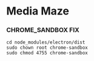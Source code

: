 # Media Maze
### CHROME_SANDBOX FIX
```shell
cd node_modules/electron/dist
sudo chown root chrome-sandbox
sudo chmod 4755 chrome-sandbox
```